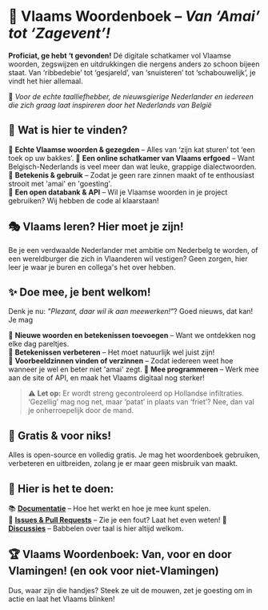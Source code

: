# 📖 Vlaams Woordenboek – *Van ‘Amai’ tot ‘Zagevent’!*  

**Proficiat, ge hebt ‘t gevonden!** Dé digitale schatkamer vol Vlaamse woorden, zegswijzen en uitdrukkingen die nergens anders zo schoon bijeen staat. Van ‘ribbedebie’ tot ‘gesjareld’, van ‘snuisteren’ tot ‘schabouwelijk’, je vindt het hier allemaal.  

💛 *Voor de echte taalliefhebber, de nieuwsgierige Nederlander en iedereen die zich graag laat inspireren door het Nederlands van België*  

## 🧐 Wat is hier te vinden?  
🔹 **Echte Vlaamse woorden & gezegden** – Alles van ‘zijn kat sturen’ tot ‘een toek op uw bakkes’. 
🔹 **Een online schatkamer van Vlaams erfgoed** – Want Belgisch-Nederlands is veel meer dan wat leuke, grappige dialectwoorden.  
🔹 **Betekenis & gebruik** – Zodat je geen rare zinnen maakt of te enthousiast strooit met 'amai' en 'goesting'.  
🔹 **Een open databank & API** – Wil je Vlaamse woorden in je project gebruiken? Wij hebben de code al klaarstaan!  

## 🎭 Vlaams leren? Hier moet je zijn!  
Be je een verdwaalde Nederlander met ambitie om Nederbelg te worden, of een wereldburger die zich in Vlaanderen wil vestigen? Geen zorgen, hier leer je waar je buren en collega's het over hebben. 

## ✨ Doe mee, je bent welkom!  
Denk je nu: *"Plezant, daar wil ik aan meewerken!"*? Goed nieuws, dat kan! Je mag 

🔹 **Nieuwe woorden en betekenissen toevoegen** – Want we ontdekken nog elke dag pareltjes.  
🔹 **Betekenissen verbeteren** – Het moet natuurlijk wel juist zijn!  
🔹 **Voorbeeldzinnen vinden of verzinnen** – Zodat iedereen weet hoe wanneer je wel en beter niet 'amai' zegt. 
🔹 **Mee programmeren** – Werk mee aan de site of API, en maak het Vlaams digitaal nog sterker!  

> ⚠️ **Let op:** Er wordt streng gecontroleerd op Hollandse infiltraties. ‘Gezellig’ mag nog net, maar ‘patat’ in plaats van ‘friet’? Nee, dan val je onherroepelijk door de mand.  

## 🎁 Gratis & voor niks!  
Alles is open-source en volledig gratis. Je mag het woordenboek gebruiken, verbeteren en uitbreiden, zolang je er maar geen misbruik van maakt. 

## 🔗 Hier is het te doen:  
📚 **[Documentatie](#)** – Hoe het werkt en hoe je mee kunt spelen.  
🐛 **[Issues & Pull Requests](#)** – Zie je een fout? Laat het even weten! 
💬 **[Discussies](#)** – Babbelen over taal is hier altijd welkom.  

## 🏆 Vlaams Woordenboek: Van, voor en door Vlamingen! (en ook voor niet-Vlamingen)  
Dus, waar zijn die handjes? Steek ze uit de mouwen, zet je goesting om in actie en laat het Vlaams blinken!
